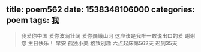 title: poem562
date: 1538348106000
categories: poem
tags: 我
---
> 我爱你中国
爱你波澜壮阔
爱你巍峨山河
这应该是我唯一敢说出口的爱
谢谢您
生日快乐！
早安
孤独小美
格致别趣
六点起床第562天 迟到35天